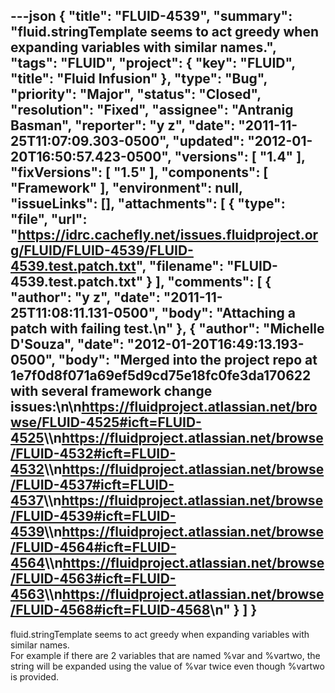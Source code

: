 ---json
{
  "title": "FLUID-4539",
  "summary": "fluid.stringTemplate seems to act greedy when expanding variables with similar names.",
  "tags": "FLUID",
  "project": {
    "key": "FLUID",
    "title": "Fluid Infusion"
  },
  "type": "Bug",
  "priority": "Major",
  "status": "Closed",
  "resolution": "Fixed",
  "assignee": "Antranig Basman",
  "reporter": "y z",
  "date": "2011-11-25T11:07:09.303-0500",
  "updated": "2012-01-20T16:50:57.423-0500",
  "versions": [
    "1.4"
  ],
  "fixVersions": [
    "1.5"
  ],
  "components": [
    "Framework"
  ],
  "environment": null,
  "issueLinks": [],
  "attachments": [
    {
      "type": "file",
      "url": "https://idrc.cachefly.net/issues.fluidproject.org/FLUID/FLUID-4539/FLUID-4539.test.patch.txt",
      "filename": "FLUID-4539.test.patch.txt"
    }
  ],
  "comments": [
    {
      "author": "y z",
      "date": "2011-11-25T11:08:11.131-0500",
      "body": "Attaching a patch with failing test.\n"
    },
    {
      "author": "Michelle D'Souza",
      "date": "2012-01-20T16:49:13.193-0500",
      "body": "Merged into the project repo at 1e7f0d8f071a69ef5d9cd75e18fc0fe3da170622 with several framework change issues:\n\n<https://fluidproject.atlassian.net/browse/FLUID-4525#icft=FLUID-4525>\\\n<https://fluidproject.atlassian.net/browse/FLUID-4532#icft=FLUID-4532>\\\n<https://fluidproject.atlassian.net/browse/FLUID-4537#icft=FLUID-4537>\\\n<https://fluidproject.atlassian.net/browse/FLUID-4539#icft=FLUID-4539>\\\n<https://fluidproject.atlassian.net/browse/FLUID-4564#icft=FLUID-4564>\\\n<https://fluidproject.atlassian.net/browse/FLUID-4563#icft=FLUID-4563>\\\n<https://fluidproject.atlassian.net/browse/FLUID-4568#icft=FLUID-4568>\n"
    }
  ]
}
---
fluid.stringTemplate seems to act greedy when expanding variables with similar names.\
For example if there are 2 variables that are named %var and %vartwo, the string will be expanded using the value of %var twice even though %vartwo is provided.

        